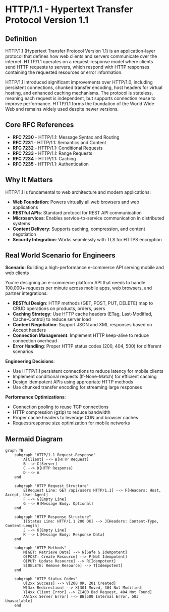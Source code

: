 # HTTP/1.1 - Hypertext Transfer Protocol Version 1.1

## Definition

HTTP/1.1 (Hypertext Transfer Protocol Version 1.1) is an application-layer protocol that defines how web clients and servers communicate over the internet. HTTP/1.1 operates on a request-response model where clients send HTTP requests to servers, which respond with HTTP responses containing the requested resources or error information.

HTTP/1.1 introduced significant improvements over HTTP/1.0, including persistent connections, chunked transfer encoding, host headers for virtual hosting, and enhanced caching mechanisms. The protocol is stateless, meaning each request is independent, but supports connection reuse to improve performance. HTTP/1.1 forms the foundation of the World Wide Web and remains widely used despite newer versions.

## Core RFC References

- **RFC 7230** - HTTP/1.1: Message Syntax and Routing
- **RFC 7231** - HTTP/1.1: Semantics and Content
- **RFC 7232** - HTTP/1.1: Conditional Requests
- **RFC 7233** - HTTP/1.1: Range Requests
- **RFC 7234** - HTTP/1.1: Caching
- **RFC 7235** - HTTP/1.1: Authentication

## Why It Matters

HTTP/1.1 is fundamental to web architecture and modern applications:

- **Web Foundation**: Powers virtually all web browsers and web applications
- **RESTful APIs**: Standard protocol for REST API communication
- **Microservices**: Enables service-to-service communication in distributed systems
- **Content Delivery**: Supports caching, compression, and content negotiation
- **Security Integration**: Works seamlessly with TLS for HTTPS encryption

## Real World Scenario for Engineers

**Scenario**: Building a high-performance e-commerce API serving mobile and web clients

You're designing an e-commerce platform API that needs to handle 100,000+ requests per minute across mobile apps, web browsers, and partner integrations:

- **RESTful Design**: HTTP methods (GET, POST, PUT, DELETE) map to CRUD operations on products, orders, users
- **Caching Strategy**: Use HTTP cache headers (ETag, Last-Modified, Cache-Control) to reduce server load
- **Content Negotiation**: Support JSON and XML responses based on Accept headers
- **Connection Management**: Implement HTTP keep-alive to reduce connection overhead
- **Error Handling**: Proper HTTP status codes (200, 404, 500) for different scenarios

**Engineering Decisions**:
- Use HTTP/1.1 persistent connections to reduce latency for mobile clients
- Implement conditional requests (If-None-Match) for efficient caching
- Design idempotent APIs using appropriate HTTP methods
- Use chunked transfer encoding for streaming large responses

**Performance Optimizations**:
- Connection pooling to reuse TCP connections
- HTTP compression (gzip) to reduce bandwidth
- Proper cache headers to leverage CDN and browser caches
- Request/response size optimization for mobile networks

## Mermaid Diagram

```mermaid
graph TB
    subgraph "HTTP/1.1 Request-Response"
        A[Client] --> B[HTTP Request]
        B --> C[Server]
        C --> D[HTTP Response]
        D --> A
    end
    
    subgraph "HTTP Request Structure"
        E[Request Line: GET /api/users HTTP/1.1] --> F[Headers: Host, Accept, User-Agent]
        F --> G[Empty Line]
        G --> H[Message Body: Optional]
    end
    
    subgraph "HTTP Response Structure"
        I[Status Line: HTTP/1.1 200 OK] --> J[Headers: Content-Type, Content-Length]
        J --> K[Empty Line]
        K --> L[Message Body: Response Data]
    end
    
    subgraph "HTTP Methods"
        M[GET: Retrieve Data] --> N[Safe & Idempotent]
        O[POST: Create Resource] --> P[Not Idempotent]
        Q[PUT: Update Resource] --> R[Idempotent]
        S[DELETE: Remove Resource] --> T[Idempotent]
    end
    
    subgraph "HTTP Status Codes"
        U[2xx Success] --> V[200 OK, 201 Created]
        W[3xx Redirection] --> X[301 Moved, 304 Not Modified]
        Y[4xx Client Error] --> Z[400 Bad Request, 404 Not Found]
        AA[5xx Server Error] --> BB[500 Internal Error, 503 Unavailable]
    end
```
